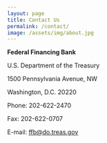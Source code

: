 ```yaml
---
layout: page
title: Contact Us
permalink: /contact/
image: /assets/img/about.jpg
---
```

**Federal Financing Bank**

U.S. Department of the Treasury

1500 Pennsylvania Avenue, NW

Washington, D.C. 20220



Phone: 202-622-2470

Fax: 202-622-0707

E-mail: ffb@do.treas.gov
